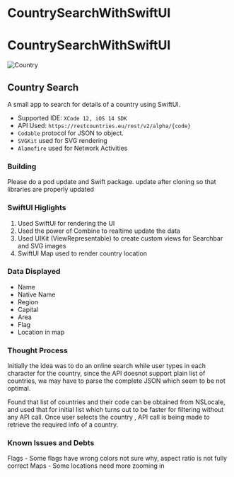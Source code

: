 # CountrySearchWithSwiftUI
# CountrySearchWithSwiftUI

![Country](https://user-images.githubusercontent.com/6782228/104825171-9976d400-5858-11eb-864d-7212df6dd3b0.gif)


## Country Search

A small app to search for details of a country using SwiftUI.

* Supported IDE: `XCode 12, iOS 14 SDK`
* API Used: `https://restcountries.eu/rest/v2/alpha/{code}`
* `Codable` protocol for JSON to object.
* `SVGKit` used for SVG rendering
* `Alamofire` used for Network Activities

### Building

Please do a pod update and Swift package. update after cloning so that libraries are properly updated

### SwiftUI Higlights
1. Used SwiftUI for rendering the UI
2. Used the power of Combine to realtime update the data
3. Used UIKit (ViewRepresentable) to create custom views for Searchbar and SVG images
4. SwiftUI Map used to render country location

### Data Displayed
* Name
* Native Name
* Region
* Capital
* Area
* Flag
* Location in map

### Thought Process

Initially the idea was to do an online search while user types in each character for the country, since the API doesnot support plain list of countries, we may have to parse the complete JSON which seem to be not optimal.

Found that list of countries and their code can be obtained from NSLocale, and used that for initial list which turns out to be faster for filtering without any API call. Once user selects the country , API call is being made to retrieve the required info of a country.

### Known Issues and Debts

Flags - Some flags have wrong colors not sure why, aspect ratio is not fully correct
Maps - Some locations need more zooming in

